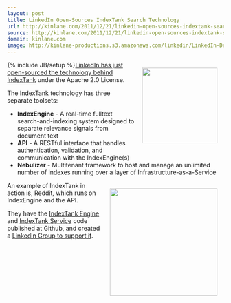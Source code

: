```yaml
---
layout: post
title: LinkedIn Open-Sources IndexTank Search Technology
url: http://kinlane.com/2011/12/21/linkedin-open-sources-indextank-search-technology/
source: http://kinlane.com/2011/12/21/linkedin-open-sources-indextank-search-technology/
domain: kinlane.com
image: http://kinlane-productions.s3.amazonaws.com/linkedin/LinkedIn-Developer-Network.png
---
```

{% include JB/setup %}<a target="_blank"><img style="padding: 15px;" src="http://kinlane-productions.s3.amazonaws.com/linkedin/LinkedIn-Developer-Network.png" alt="" width="175" align="right" /></a><a title="LinkedIn has just open-sourced the technology behind IndexTank" href="http://engineering.linkedin.com/open-source/indextank-now-open-source">LinkedIn has just open-sourced the technology behind IndexTank</a> under the Apache 2.0 License.<p></p>
The IndexTank technology has three separate toolsets:
<ul class="mainlist">
	<li><strong>IndexEngine</strong> - A real-time fulltext search-and-indexing system designed to separate relevance signals from document text</li>
	<li><strong>API</strong> - A RESTful interface that handles authentication, validation, and communication with the IndexEngine(s)</li>
	<li><strong>Nebulizer</strong> - Multitenant framework to host and manage an unlimited number of indexes running over a layer of Infrastructure-as-a-Service</li>
</ul>
<a href="http://indextank.com/" target="_blank"><img style="padding: 15px;" src="http://kinlane-productions.s3.amazonaws.com/api-evangelist/indextank/indextank_logo.png" alt="" width="250" align="right" /></a> An example of IndexTank in action is, Reddit, which runs on IndexEngine and the API.<p></p>
They have the <a href="https://github.com/linkedin/indextank-engine">IndexTank Engine</a> and <a href="https://github.com/linkedin/indextank-service">IndexTank Service</a> code published at Github, and created a <a title="LinkedIn Group to Support It" href="http://www.linkedin.com/groups?gid=4224441">LinkedIn Group to support it</a>.